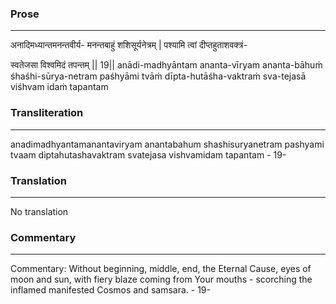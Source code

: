 ### Prose 
 --- 
अनादिमध्यान्तमनन्तवीर्य-
मनन्तबाहुं शशिसूर्यनेत्रम् |
पश्यामि त्वां दीप्तहुताशवक्त्रं-

स्वतेजसा विश्वमिदं तपन्तम् || 19||
anādi-madhyāntam ananta-vīryam
ananta-bāhuṁ śhaśhi-sūrya-netram
paśhyāmi tvāṁ dīpta-hutāśha-vaktraṁ
sva-tejasā viśhvam idaṁ tapantam

### Transliteration 
 --- 
anadimadhyantamanantaviryam anantabahum shashisuryanetram pashyami tvaam diptahutashavaktram svatejasa vishvamidam tapantam - 19-

### Translation 
 --- 
No translation

### Commentary 
 --- 
Commentary: Without beginning, middle, end, the Eternal Cause, eyes of moon and sun, with fiery blaze coming from Your mouths - scorching the inflamed manifested Cosmos and samsara. - 19-